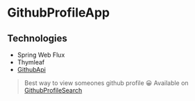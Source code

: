 # GithubProfileApp
## Technologies
  - Spring Web Flux
  - Thymleaf
  - [GithubApi](https://api.github.com/users)
>Best way to view someones github profile 😀
>Available on [GithubProfileSearch](https://githubsearchprofilenames.herokuapp.com/)
